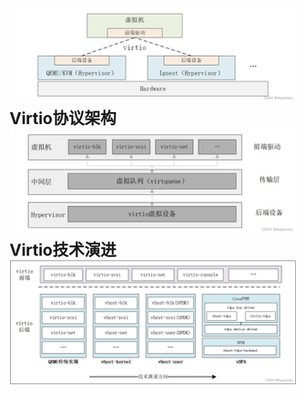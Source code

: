 # ![](/assets/compute-lqkv-virtio1.png)Virtio协议架构![](/assets/compute-lqkv-virtio2.png)Virtio技术演进![](/assets/compute-lqkv-virtio4.png)



